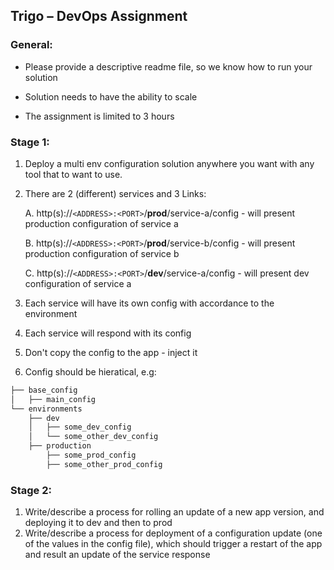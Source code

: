 ## Trigo – DevOps Assignment

### General:

* Please provide a descriptive readme file, so we know how to run your solution

* Solution needs to have the ability to scale

* The assignment is limited to 3 hours

### Stage 1:  
1. Deploy a multi env configuration solution anywhere you want with any tool that to want to use.

2. There are 2 (different) services and 3 Links:

    A. http(s)://`<ADDRESS>:<PORT>`/**prod**/service-a/config - will present production configuration of service a 

    B. http(s)://`<ADDRESS>:<PORT>`/**prod**/service-b/config - will present production configuration of service b

    C. http(s)://`<ADDRESS>:<PORT>`/**dev**/service-a/config  - will present dev configuration of service a

3. Each service will have its own config with accordance to the environment
4. Each service will respond with its config 
5. Don't copy the config to the app - inject it  
6. Config should be hieratical, e.g:
```bash
├── base_config
│   ├── main_config
└── environments
    ├── dev
    │   ├── some_dev_config
    │   └── some_other_dev_config
    ├── production
        ├── some_prod_config
        ├── some_other_prod_config
```

### Stage 2:
1. Write/describe a process for rolling an update of a new app version, and deploying it to dev and then to prod
2. Write/describe a process for deployment of a configuration update (one of the values in the config file), which should trigger a restart of the app and result an update of the service response

